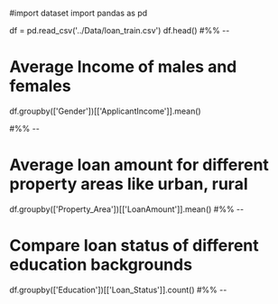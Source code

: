 #import dataset
import pandas as pd

df = pd.read_csv('../Data/loan_train.csv')
df.head()
#%% --
# Average Income of males and females
df.groupby(['Gender'])[['ApplicantIncome']].mean()

#%% --
# Average loan amount for different property areas like urban, rural
df.groupby(['Property_Area'])[['LoanAmount']].mean()
#%% --
# Compare loan status of different education backgrounds
df.groupby(['Education'])[['Loan_Status']].count()
#%% --
